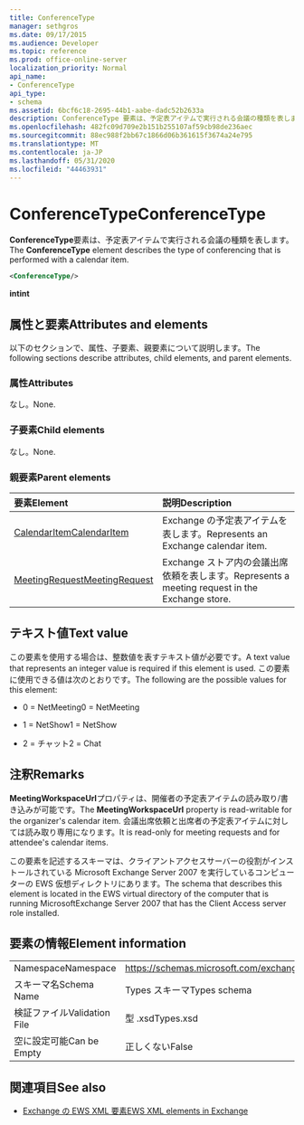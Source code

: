 ```yaml
---
title: ConferenceType
manager: sethgros
ms.date: 09/17/2015
ms.audience: Developer
ms.topic: reference
ms.prod: office-online-server
localization_priority: Normal
api_name:
- ConferenceType
api_type:
- schema
ms.assetid: 6bcf6c18-2695-44b1-aabe-dadc52b2633a
description: ConferenceType 要素は、予定表アイテムで実行される会議の種類を表します。
ms.openlocfilehash: 482fc09d709e2b151b255107af59cb98de236aec
ms.sourcegitcommit: 88ec988f2bb67c1866d06b361615f3674a24e795
ms.translationtype: MT
ms.contentlocale: ja-JP
ms.lasthandoff: 05/31/2020
ms.locfileid: "44463931"
---
```

# <a name="conferencetype"></a><span data-ttu-id="df942-103">ConferenceType</span><span class="sxs-lookup"><span data-stu-id="df942-103">ConferenceType</span></span>

<span data-ttu-id="df942-104">**ConferenceType**要素は、予定表アイテムで実行される会議の種類を表します。</span><span class="sxs-lookup"><span data-stu-id="df942-104">The **ConferenceType** element describes the type of conferencing that is performed with a calendar item.</span></span> 
  
```xml
<ConferenceType/>
```

 <span data-ttu-id="df942-105">**int**</span><span class="sxs-lookup"><span data-stu-id="df942-105">**int**</span></span>
## <a name="attributes-and-elements"></a><span data-ttu-id="df942-106">属性と要素</span><span class="sxs-lookup"><span data-stu-id="df942-106">Attributes and elements</span></span>

<span data-ttu-id="df942-107">以下のセクションで、属性、子要素、親要素について説明します。</span><span class="sxs-lookup"><span data-stu-id="df942-107">The following sections describe attributes, child elements, and parent elements.</span></span>
  
### <a name="attributes"></a><span data-ttu-id="df942-108">属性</span><span class="sxs-lookup"><span data-stu-id="df942-108">Attributes</span></span>

<span data-ttu-id="df942-109">なし。</span><span class="sxs-lookup"><span data-stu-id="df942-109">None.</span></span>
  
### <a name="child-elements"></a><span data-ttu-id="df942-110">子要素</span><span class="sxs-lookup"><span data-stu-id="df942-110">Child elements</span></span>

<span data-ttu-id="df942-111">なし。</span><span class="sxs-lookup"><span data-stu-id="df942-111">None.</span></span>
  
### <a name="parent-elements"></a><span data-ttu-id="df942-112">親要素</span><span class="sxs-lookup"><span data-stu-id="df942-112">Parent elements</span></span>

|<span data-ttu-id="df942-113">**要素**</span><span class="sxs-lookup"><span data-stu-id="df942-113">**Element**</span></span>|<span data-ttu-id="df942-114">**説明**</span><span class="sxs-lookup"><span data-stu-id="df942-114">**Description**</span></span>|
|:-----|:-----|
|[<span data-ttu-id="df942-115">CalendarItem</span><span class="sxs-lookup"><span data-stu-id="df942-115">CalendarItem</span></span>](calendaritem.md) <br/> |<span data-ttu-id="df942-116">Exchange の予定表アイテムを表します。</span><span class="sxs-lookup"><span data-stu-id="df942-116">Represents an Exchange calendar item.</span></span>  <br/> |
|[<span data-ttu-id="df942-117">MeetingRequest</span><span class="sxs-lookup"><span data-stu-id="df942-117">MeetingRequest</span></span>](meetingrequest.md) <br/> |<span data-ttu-id="df942-118">Exchange ストア内の会議出席依頼を表します。</span><span class="sxs-lookup"><span data-stu-id="df942-118">Represents a meeting request in the Exchange store.</span></span>  <br/> |
   
## <a name="text-value"></a><span data-ttu-id="df942-119">テキスト値</span><span class="sxs-lookup"><span data-stu-id="df942-119">Text value</span></span>

<span data-ttu-id="df942-120">この要素を使用する場合は、整数値を表すテキスト値が必要です。</span><span class="sxs-lookup"><span data-stu-id="df942-120">A text value that represents an integer value is required if this element is used.</span></span> <span data-ttu-id="df942-121">この要素に使用できる値は次のとおりです。</span><span class="sxs-lookup"><span data-stu-id="df942-121">The following are the possible values for this element:</span></span>
  
- <span data-ttu-id="df942-122">0 = NetMeeting</span><span class="sxs-lookup"><span data-stu-id="df942-122">0 = NetMeeting</span></span>
    
- <span data-ttu-id="df942-123">1 = NetShow</span><span class="sxs-lookup"><span data-stu-id="df942-123">1 = NetShow</span></span>
    
- <span data-ttu-id="df942-124">2 = チャット</span><span class="sxs-lookup"><span data-stu-id="df942-124">2 = Chat</span></span>
    
## <a name="remarks"></a><span data-ttu-id="df942-125">注釈</span><span class="sxs-lookup"><span data-stu-id="df942-125">Remarks</span></span>

<span data-ttu-id="df942-126">**MeetingWorkspaceUrl**プロパティは、開催者の予定表アイテムの読み取り/書き込みが可能です。</span><span class="sxs-lookup"><span data-stu-id="df942-126">The **MeetingWorkspaceUrl** property is read-writable for the organizer's calendar item.</span></span> <span data-ttu-id="df942-127">会議出席依頼と出席者の予定表アイテムに対しては読み取り専用になります。</span><span class="sxs-lookup"><span data-stu-id="df942-127">It is read-only for meeting requests and for attendee's calendar items.</span></span> 
  
<span data-ttu-id="df942-128">この要素を記述するスキーマは、クライアントアクセスサーバーの役割がインストールされている Microsoft Exchange Server 2007 を実行しているコンピューターの EWS 仮想ディレクトリにあります。</span><span class="sxs-lookup"><span data-stu-id="df942-128">The schema that describes this element is located in the EWS virtual directory of the computer that is running MicrosoftExchange Server 2007 that has the Client Access server role installed.</span></span> 
  
## <a name="element-information"></a><span data-ttu-id="df942-129">要素の情報</span><span class="sxs-lookup"><span data-stu-id="df942-129">Element information</span></span>

|||
|:-----|:-----|
|<span data-ttu-id="df942-130">Namespace</span><span class="sxs-lookup"><span data-stu-id="df942-130">Namespace</span></span>  <br/> |https://schemas.microsoft.com/exchange/services/2006/types  <br/> |
|<span data-ttu-id="df942-131">スキーマ名</span><span class="sxs-lookup"><span data-stu-id="df942-131">Schema Name</span></span>  <br/> |<span data-ttu-id="df942-132">Types スキーマ</span><span class="sxs-lookup"><span data-stu-id="df942-132">Types schema</span></span>  <br/> |
|<span data-ttu-id="df942-133">検証ファイル</span><span class="sxs-lookup"><span data-stu-id="df942-133">Validation File</span></span>  <br/> |<span data-ttu-id="df942-134">型 .xsd</span><span class="sxs-lookup"><span data-stu-id="df942-134">Types.xsd</span></span>  <br/> |
|<span data-ttu-id="df942-135">空に設定可能</span><span class="sxs-lookup"><span data-stu-id="df942-135">Can be Empty</span></span>  <br/> |<span data-ttu-id="df942-136">正しくない</span><span class="sxs-lookup"><span data-stu-id="df942-136">False</span></span>  <br/> |
   
## <a name="see-also"></a><span data-ttu-id="df942-137">関連項目</span><span class="sxs-lookup"><span data-stu-id="df942-137">See also</span></span>



- [<span data-ttu-id="df942-138">Exchange の EWS XML 要素</span><span class="sxs-lookup"><span data-stu-id="df942-138">EWS XML elements in Exchange</span></span>](ews-xml-elements-in-exchange.md)

